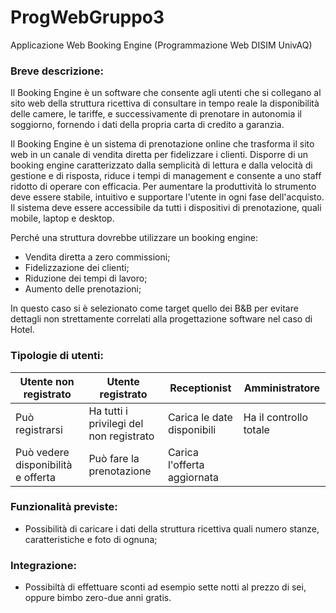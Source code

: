 # ProgWebGruppo3
Applicazione Web Booking Engine (Programmazione Web DISIM UnivAQ)

### Breve descrizione:
Il Booking Engine è un software che consente agli utenti che si collegano al sito web della struttura ricettiva di consultare in tempo reale la disponibilità delle camere, le tariffe, e successivamente di prenotare in autonomia il soggiorno, fornendo i dati della propria carta di credito a garanzia.

Il Booking Engine è un sistema di prenotazione online che trasforma il sito web in un canale di vendita diretta per fidelizzare i clienti. Disporre di un booking engine caratterizzato dalla semplicità di lettura e dalla velocità di gestione e di risposta, riduce i tempi di management e consente a uno staff ridotto di operare con efficacia. Per aumentare la produttività lo strumento deve essere stabile, intuitivo e supportare l'utente in ogni fase dell'acquisto. Il sistema deve essere accessibile da tutti i dispositivi di prenotazione, quali mobile, laptop e desktop.

Perché una struttura dovrebbe utilizzare un booking engine:  
- Vendita diretta a zero commissioni;  
- Fidelizzazione dei clienti;  
- Riduzione dei tempi di lavoro;  
- Aumento delle prenotazioni;

In questo caso si è selezionato come target quello dei B&B per evitare dettagli non strettamente correlati alla progettazione software nel caso di Hotel.

### Tipologie di utenti:

|Utente non registrato|Utente registrato|Receptionist|Amministratore|
|---|---|---|---|
|Può registrarsi|Ha tutti i privilegi del non registrato|Carica le date disponibili|Ha il controllo totale|
|Può vedere disponibilità e offerta|Può fare la prenotazione|Carica l'offerta aggiornata||

### Funzionalità previste:
- Possibilità di caricare i dati della struttura ricettiva quali numero stanze, caratteristiche e foto di ognuna;

### Integrazione:
- Possibiltà di effettuare sconti ad esempio sette notti al prezzo di sei, oppure bimbo zero-due anni gratis.

